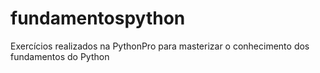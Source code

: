 # fundamentospython
Exercícios realizados na PythonPro para masterizar o conhecimento dos fundamentos do Python
